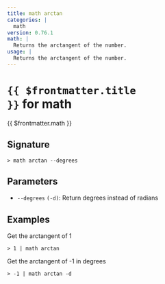 ```yaml
---
title: math arctan
categories: |
  math
version: 0.76.1
math: |
  Returns the arctangent of the number.
usage: |
  Returns the arctangent of the number.
---
```


# <code>{{ $frontmatter.title }}</code> for math

<div class='command-title'>{{ $frontmatter.math }}</div>

## Signature

```> math arctan --degrees```

## Parameters

 -  `--degrees` `(-d)`: Return degrees instead of radians

## Examples

Get the arctangent of 1
```shell
> 1 | math arctan
```

Get the arctangent of -1 in degrees
```shell
> -1 | math arctan -d
```
